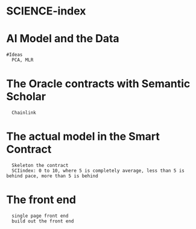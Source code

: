 


# SCIENCE-index
  # AI Model and the Data
    #Ideas
      PCA, MLR
  # The Oracle contracts with Semantic Scholar
      Chainlink
  # The actual model in the Smart Contract
      Skeleton the contract
      SCIindex: 0 to 10, where 5 is completely average, less than 5 is behind pace, more than 5 is behind
  # The front end
      single page front end
      build out the front end
